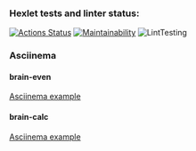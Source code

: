 ### Hexlet tests and linter status:
[![Actions Status](https://github.com/credo-creative-studio-study/php-project-lvl1/workflows/hexlet-check/badge.svg)](https://github.com/credo-creative-studio-study/php-project-lvl1/actions)
[![Maintainability](https://api.codeclimate.com/v1/badges/a99a88d28ad37a79dbf6/maintainability)](https://codeclimate.com/github/codeclimate/codeclimate/maintainability)
![LintTesting](https://github.com/credo-creative-studio-study/php-project-lvl1/actions/workflows/lint.yml/badge.svg?event=push)

### Asciinema

#### brain-even
[Asciinema example](https://asciinema.org/a/vpZqWuAFjx2Lky8wLTKlz2wY7)

#### brain-calc
[Asciinema example](https://asciinema.org/a/SH4ym8uriX1TFuAVsEWLfvOZU)

